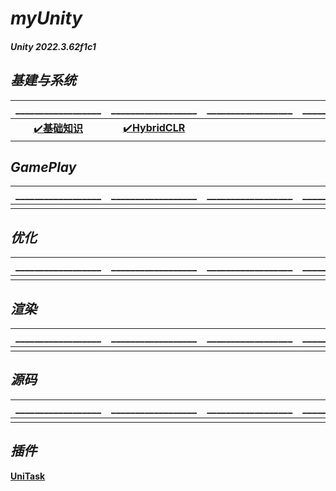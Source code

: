 # **_myUnity_**

#### **_Unity 2022.3.62f1c1_**

## **_基建与系统_**
|__________________|__________________|__________________|__________________|__________________|
|:--------:|:------:|:--------:|:--------:|:--------:|
|[✔️**基础知识**](https://github.com/HushengStudent/myUnity/blob/main/Doc/Basics/basic_knowledge/basic_knowledge.md)|[✔️**HybridCLR**](https://github.com/HushengStudent/myUnity/blob/main/Doc/Basics/hybridclr/hybridclr.md)||||

## **_GamePlay_**
|__________________|__________________|__________________|__________________|__________________|
|:--------:|:------:|:--------:|:--------:|:--------:|
||||||

## **_优化_**
|__________________|__________________|__________________|__________________|__________________|
|:--------:|:------:|:--------:|:--------:|:--------:|
||||||

## **_渲染_**
|__________________|__________________|__________________|__________________|__________________|
|:--------:|:------:|:--------:|:--------:|:--------:|
||||||

## **_源码_**
|__________________|__________________|__________________|__________________|__________________|
|:--------:|:------:|:--------:|:--------:|:--------:|
||||||

## **_插件_**

[**UniTask**](https://github.com/Cysharp/UniTask)